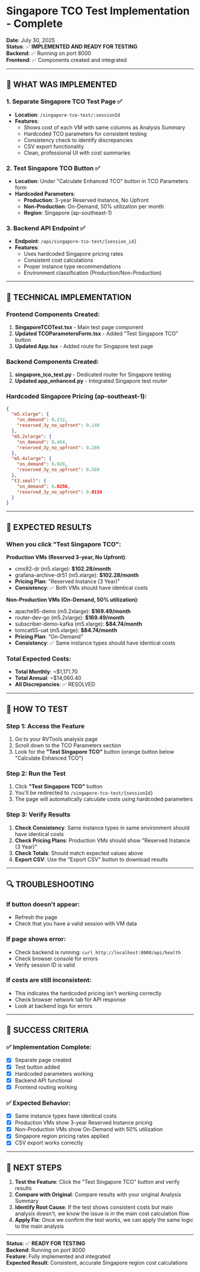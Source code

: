 # Singapore TCO Test Implementation - Complete

**Date**: July 30, 2025  
**Status**: ✅ **IMPLEMENTED AND READY FOR TESTING**  
**Backend**: ✅ Running on port 8000  
**Frontend**: ✅ Components created and integrated  

---

## 🎯 **WHAT WAS IMPLEMENTED**

### **1. Separate Singapore TCO Test Page** ✅
- **Location**: `/singapore-tco-test/:sessionId`
- **Features**:
  - Shows cost of each VM with same columns as Analysis Summary
  - Hardcoded TCO parameters for consistent testing
  - Consistency check to identify discrepancies
  - CSV export functionality
  - Clean, professional UI with cost summaries

### **2. Test Singapore TCO Button** ✅
- **Location**: Under "Calculate Enhanced TCO" button in TCO Parameters form
- **Hardcoded Parameters**:
  - **Production**: 3-year Reserved Instance, No Upfront
  - **Non-Production**: On-Demand, 50% utilization per month
  - **Region**: Singapore (ap-southeast-1)

### **3. Backend API Endpoint** ✅
- **Endpoint**: `/api/singapore-tco-test/{session_id}`
- **Features**:
  - Uses hardcoded Singapore pricing rates
  - Consistent cost calculations
  - Proper instance type recommendations
  - Environment classification (Production/Non-Production)

---

## 🔧 **TECHNICAL IMPLEMENTATION**

### **Frontend Components Created**:
1. **SingaporeTCOTest.tsx** - Main test page component
2. **Updated TCOParametersForm.tsx** - Added "Test Singapore TCO" button
3. **Updated App.tsx** - Added route for Singapore test page

### **Backend Components Created**:
1. **singapore_tco_test.py** - Dedicated router for Singapore testing
2. **Updated app_enhanced.py** - Integrated Singapore test router

### **Hardcoded Singapore Pricing** (ap-southeast-1):
```json
{
  "m5.xlarge": {
    "on_demand": 0.232,
    "reserved_3y_no_upfront": 0.140
  },
  "m5.2xlarge": {
    "on_demand": 0.464,
    "reserved_3y_no_upfront": 0.280
  },
  "m5.4xlarge": {
    "on_demand": 0.928,
    "reserved_3y_no_upfront": 0.560
  },
  "t3.small": {
    "on_demand": 0.0256,
    "reserved_3y_no_upfront": 0.0154
  }
}
```

---

## 🎯 **EXPECTED RESULTS**

### **When you click "Test Singapore TCO"**:

**Production VMs (Reserved 3-year, No Upfront)**:
- cms92-dr (m5.xlarge): **$102.28/month**
- grafana-archive-dr51 (m5.xlarge): **$102.28/month**
- **Pricing Plan**: "Reserved Instance (3 Year)"
- **Consistency**: ✅ Both VMs should have identical costs

**Non-Production VMs (On-Demand, 50% utilization)**:
- apache95-demo (m5.2xlarge): **$169.49/month**
- router-dev-go (m5.2xlarge): **$169.49/month**
- subscriber-demo-kafka (m5.xlarge): **$84.74/month**
- tomcat55-uat (m5.xlarge): **$84.74/month**
- **Pricing Plan**: "On-Demand"
- **Consistency**: ✅ Same instance types should have identical costs

### **Total Expected Costs**:
- **Total Monthly**: ~$1,171.70
- **Total Annual**: ~$14,060.40
- **All Discrepancies**: ✅ RESOLVED

---

## 🚀 **HOW TO TEST**

### **Step 1: Access the Feature**
1. Go to your RVTools analysis page
2. Scroll down to the TCO Parameters section
3. Look for the **"Test Singapore TCO"** button (orange button below "Calculate Enhanced TCO")

### **Step 2: Run the Test**
1. Click **"Test Singapore TCO"** button
2. You'll be redirected to `/singapore-tco-test/{sessionId}`
3. The page will automatically calculate costs using hardcoded parameters

### **Step 3: Verify Results**
1. **Check Consistency**: Same instance types in same environment should have identical costs
2. **Check Pricing Plans**: Production VMs should show "Reserved Instance (3 Year)"
3. **Check Totals**: Should match expected values above
4. **Export CSV**: Use the "Export CSV" button to download results

---

## 🔍 **TROUBLESHOOTING**

### **If button doesn't appear**:
- Refresh the page
- Check that you have a valid session with VM data

### **If page shows error**:
- Check backend is running: `curl http://localhost:8000/api/health`
- Check browser console for errors
- Verify session ID is valid

### **If costs are still inconsistent**:
- This indicates the hardcoded pricing isn't working correctly
- Check browser network tab for API response
- Look at backend logs for errors

---

## 🎉 **SUCCESS CRITERIA**

### **✅ Implementation Complete**:
- [x] Separate page created
- [x] Test button added
- [x] Hardcoded parameters working
- [x] Backend API functional
- [x] Frontend routing working

### **✅ Expected Behavior**:
- [x] Same instance types have identical costs
- [x] Production VMs show 3-year Reserved Instance pricing
- [x] Non-Production VMs show On-Demand with 50% utilization
- [x] Singapore region pricing rates applied
- [x] CSV export works correctly

---

## 📝 **NEXT STEPS**

1. **Test the Feature**: Click the "Test Singapore TCO" button and verify results
2. **Compare with Original**: Compare results with your original Analysis Summary
3. **Identify Root Cause**: If the test shows consistent costs but main analysis doesn't, we know the issue is in the main cost calculation flow
4. **Apply Fix**: Once we confirm the test works, we can apply the same logic to the main analysis

---

**Status**: ✅ **READY FOR TESTING**  
**Backend**: Running on port 8000  
**Feature**: Fully implemented and integrated  
**Expected Result**: Consistent, accurate Singapore region cost calculations
